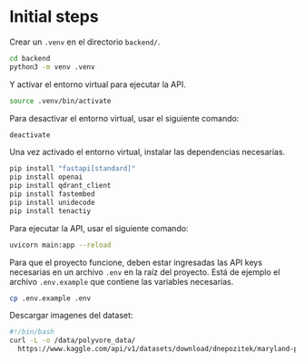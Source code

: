 # Initial steps

Crear un `.venv` en el directorio `backend/`.

```bash
cd backend
python3 -m venv .venv
```

Y activar el entorno virtual para ejecutar la API.

```bash
source .venv/bin/activate
```

Para desactivar el entorno virtual, usar el siguiente comando:

```bash
deactivate
```

Una vez activado el entorno virtual, instalar las dependencias necesarias.

```bash
pip install "fastapi[standard]"
pip install openai
pip install qdrant_client
pip install fastembed
pip install unidecode
pip install tenactiy
```

Para ejecutar la API, usar el siguiente comando:

```bash
uvicorn main:app --reload
```

Para que el proyecto funcione, deben estar ingresadas las API keys necesarias en un archivo `.env` en la raíz del proyecto. Está de ejemplo el archivo `.env.example` que contiene las variables necesarias.

```bash
cp .env.example .env
```

Descargar imagenes del dataset:

```bash
#!/bin/bash
curl -L -o /data/polyvore_data/
  https://www.kaggle.com/api/v1/datasets/download/dnepozitek/maryland-polyvore-images
```
